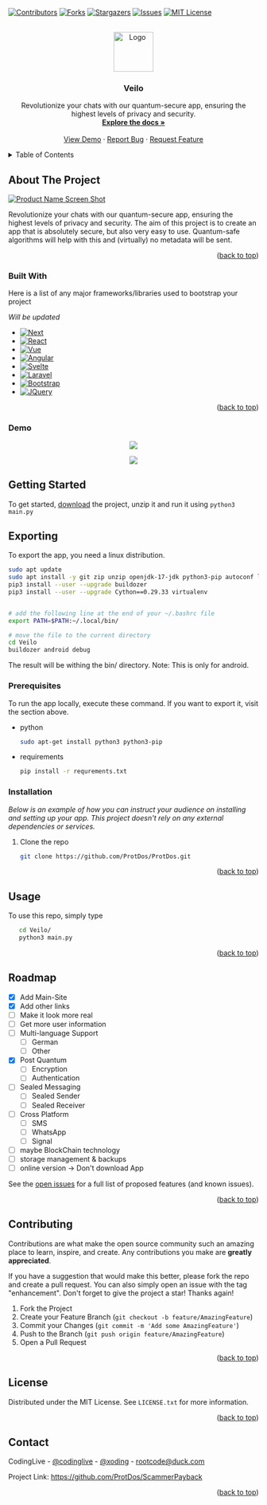 <a name="readme-top"></a>
[![Contributors][contributors-shield]][contributors-url]
[![Forks][forks-shield]][forks-url]
[![Stargazers][stars-shield]][stars-url]
[![Issues][issues-shield]][issues-url]
[![MIT License][license-shield]][license-url]

<br />
<div align="center">
  <a href="https://github.com/ProtDos/Veilo">
    <img src="https://github.com/ProtDos/Veilo/assets/69071809/ffc7b679-f834-4e1d-a036-c80e9e9cf7f8" alt="Logo" width="80" height="80">
  </a>

  <h3 align="center">Veilo</h3>

  <p align="center">
    Revolutionize your chats with our quantum-secure app, ensuring the highest levels of privacy and security.
    <br />
    <a href="https://github.com/ProtDos/Veilo"><strong>Explore the docs »</strong></a>
    <br />
    <br />
    <a href="https://github.com/ProtDos/Veilo">View Demo</a>
    ·
    <a href="https://github.com/ProtDos/Veilo/issues">Report Bug</a>
    ·
    <a href="https://github.com/ProtDos/Veilo/issues">Request Feature</a>
  </p>
</div>



<!-- TABLE OF CONTENTS -->
<details>
  <summary>Table of Contents</summary>
  <ol>
    <li>
      <a href="#about-the-project">About The Project</a>
      <ul>
        <li><a href="#built-with">Built With</a></li>
      </ul>
    </li>
    <li>
      <a href="#getting-started">Getting Started</a>
      <ul>
        <li><a href="#prerequisites">Prerequisites</a></li>
        <li><a href="#installation">Installation</a></li>
      </ul>
    </li>
    <li><a href="#usage">Usage</a></li>
    <li><a href="#roadmap">Roadmap</a></li>
    <li><a href="#contributing">Contributing</a></li>
    <li><a href="#license">License</a></li>
    <li><a href="#contact">Contact</a></li>
    <li><a href="#acknowledgments">Acknowledgments</a></li>
  </ol>
</details>



<!-- ABOUT THE PROJECT -->
## About The Project

[![Product Name Screen Shot][product-screenshot]](https://github.com/ProtDos/Veilo)

Revolutionize your chats with our quantum-secure app, ensuring the highest levels of privacy and security. The aim of this project is to create an app that is absolutely secure, but also very easy to use. Quantum-safe algorithms will help with this and (virtually) no metadata will be sent.

<p align="right">(<a href="#readme-top">back to top</a>)</p>



### Built With

Here is a list of any major frameworks/libraries used to bootstrap your project

_Will be updated_
* [![Next][Next.js]][Next-url]
* [![React][React.js]][React-url]
* [![Vue][Vue.js]][Vue-url]
* [![Angular][Angular.io]][Angular-url]
* [![Svelte][Svelte.dev]][Svelte-url]
* [![Laravel][Laravel.com]][Laravel-url]
* [![Bootstrap][Bootstrap.com]][Bootstrap-url]
* [![JQuery][JQuery.com]][JQuery-url]

<p align="right">(<a href="#readme-top">back to top</a>)</p>


### Demo

<div align="center">
  <img src="https://github.com/ProtDos/Veilo/assets/69071809/92792b31-55fc-48ea-8a62-6a397fcc237a">
  <div><p></p></div>
  <img src="https://github.com/ProtDos/Veilo/assets/69071809/32af12b2-e823-4887-8c8e-b920d10f9a9e">
</div>

<!-- GETTING STARTED -->
## Getting Started

To get started, [download](https://github.com/ProtDos/ProtDos/archive/refs/heads/main.zip) the project, unzip it and run it using
`python3 main.py`

## Exporting
To export the app, you need a linux distribution. 
```sh
sudo apt update
sudo apt install -y git zip unzip openjdk-17-jdk python3-pip autoconf libtool pkg-config zlib1g-dev libncurses5-dev libncursesw5-dev libtinfo5 cmake libffi-dev libssl-dev
pip3 install --user --upgrade buildozer
pip3 install --user --upgrade Cython==0.29.33 virtualenv


# add the following line at the end of your ~/.bashrc file
export PATH=$PATH:~/.local/bin/

# move the file to the current directory
cd Veilo
buildozer android debug
```
The result will be withing the bin/ directory. Note: This is only for android.

### Prerequisites

To run the app locally, execute these command. If you want to export it, visit the section above.
* python
  ```sh
  sudo apt-get install python3 python3-pip
  ```
* requirements
  ```sh
  pip install -r requrements.txt
  ```

### Installation

_Below is an example of how you can instruct your audience on installing and setting up your app. This project doesn't rely on any external dependencies or services._

1. Clone the repo
   ```sh
   git clone https://github.com/ProtDos/ProtDos.git
   ```

<p align="right">(<a href="#readme-top">back to top</a>)</p>



## Usage

To use this repo, simply type 
```sh
   cd Veilo/
   python3 main.py
   ```

<p align="right">(<a href="#readme-top">back to top</a>)</p>



<!-- ROADMAP -->
## Roadmap

- [x] Add Main-Site
- [x] Add other links
- [ ] Make it look more real
- [ ] Get more user information
- [ ] Multi-language Support
    - [ ] German
    - [ ] Other
- [x] Post Quantum
  - [ ] Encryption
  - [ ] Authentication
- [ ] Sealed Messaging
  -[ ]  Sealed Sender
  - [ ] Sealed Receiver
- [ ] Cross Platform
  - [ ] SMS
  - [ ] WhatsApp
  - [ ] Signal
- [ ] maybe BlockChain technology
- [ ] storage management & backups
- [ ] online version -> Don't download App

See the [open issues](https://github.com/Veilo/issues) for a full list of proposed features (and known issues).

<p align="right">(<a href="#readme-top">back to top</a>)</p>


<!-- CONTRIBUTING -->
## Contributing

Contributions are what make the open source community such an amazing place to learn, inspire, and create. Any contributions you make are **greatly appreciated**.

If you have a suggestion that would make this better, please fork the repo and create a pull request. You can also simply open an issue with the tag "enhancement".
Don't forget to give the project a star! Thanks again!

1. Fork the Project
2. Create your Feature Branch (`git checkout -b feature/AmazingFeature`)
3. Commit your Changes (`git commit -m 'Add some AmazingFeature'`)
4. Push to the Branch (`git push origin feature/AmazingFeature`)
5. Open a Pull Request

<p align="right">(<a href="#readme-top">back to top</a>)</p>


<!-- LICENSE -->
## License

Distributed under the MIT License. See `LICENSE.txt` for more information.

<p align="right">(<a href="#readme-top">back to top</a>)</p>


<!-- CONTACT -->
## Contact

CodingLive - [@codinglive](https://discord.com/users/786495827827752990) - [@xoding](https://t.me/xoding) - rootcode@duck.com

Project Link: https://github.com/ProtDos/ScammerPayback

<p align="right">(<a href="#readme-top">back to top</a>)</p>


<!-- MARKDOWN LINKS & IMAGES -->
<!-- https://www.markdownguide.org/basic-syntax/#reference-style-links -->
[contributors-shield]: https://img.shields.io/github/contributors/ProtDos/Veilo.svg?style=for-the-badge
[contributors-url]: https://github.com//ProtDos/Veilo/graphs/contributors
[forks-shield]: https://img.shields.io/github/forks/ProtDos/Veilo.svg?style=for-the-badge
[forks-url]: https://github.com/ProtDos/Veilo/network/members
[stars-shield]: https://img.shields.io/github/stars/ProtDos/Veilo.svg?style=for-the-badge
[stars-url]: https://github.com/ProtDos/Veilo/stargazers
[issues-shield]: https://img.shields.io/github/issues/ProtDos/Veilo.svg?style=for-the-badge
[issues-url]: https://github.com/ProtDos/Veilo/issues
[license-shield]: https://img.shields.io/github/license/ProtDos/Veilo.svg?style=for-the-badge
[license-url]: https://github.com/ProtDos/Veilo/blob/master/LICENSE.txt
[linkedin-shield]: https://img.shields.io/badge/-LinkedIn-black.svg?style=for-the-badge&logo=linkedin&colorB=555
[linkedin-url]: https://linkedin.com/in/othneildrew
[product-screenshot]: images/screenshot.png
[Next.js]: https://img.shields.io/badge/next.js-000000?style=for-the-badge&logo=nextdotjs&logoColor=white
[Next-url]: https://nextjs.org/
[React.js]: https://img.shields.io/badge/React-20232A?style=for-the-badge&logo=react&logoColor=61DAFB
[React-url]: https://reactjs.org/
[Vue.js]: https://img.shields.io/badge/Vue.js-35495E?style=for-the-badge&logo=vuedotjs&logoColor=4FC08D
[Vue-url]: https://vuejs.org/
[Angular.io]: https://img.shields.io/badge/Angular-DD0031?style=for-the-badge&logo=angular&logoColor=white
[Angular-url]: https://angular.io/
[Svelte.dev]: https://img.shields.io/badge/Svelte-4A4A55?style=for-the-badge&logo=svelte&logoColor=FF3E00
[Svelte-url]: https://svelte.dev/
[Laravel.com]: https://img.shields.io/badge/Laravel-FF2D20?style=for-the-badge&logo=laravel&logoColor=white
[Laravel-url]: https://laravel.com
[Bootstrap.com]: https://img.shields.io/badge/Bootstrap-563D7C?style=for-the-badge&logo=bootstrap&logoColor=white
[Bootstrap-url]: https://getbootstrap.com
[JQuery.com]: https://img.shields.io/badge/jQuery-0769AD?style=for-the-badge&logo=jquery&logoColor=white
[JQuery-url]: https://jquery.com 
